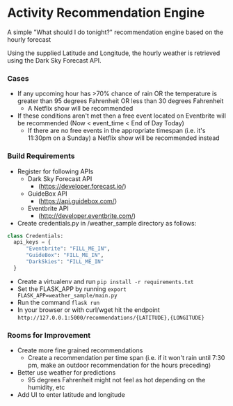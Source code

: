 # Activity Recommendation Engine

A simple "What should I do tonight?" recommendation engine based on the hourly forecast

Using the supplied Latitude and Longitude, the hourly weather is retrieved using the Dark Sky Forecast API.

### Cases

* If any upcoming hour has >70% chance of rain OR the temperature is greater than 95 degrees Fahrenheit OR less than 30 degrees Fahrenheit
    * A Netflix show will be recommended
* If these conditions aren't met then a free event located on Eventbrite will be recommended (Now < event_time < End of Day Today)
    * If there are no free events in the appropriate timespan (i.e. it's 11:30pm on a Sunday) a Netflix show will be recommended instead


### Build Requirements

* Register for following APIs
  * Dark Sky Forecast API
    * (https://developer.forecast.io/)
  * GuideBox API
    * (https://api.guidebox.com/)
  * Eventbrite API
    * (http://developer.eventbrite.com/)
* Create credentials.py in /weather_sample directory as follows:

```python
class Credentials:
  api_keys = {
      "Eventbrite": "FILL_ME_IN",
      "GuideBox": "FILL_ME_IN",
      "DarkSkies": "FILL_ME_IN"
  }
```

* Create a virtualenv and run ``pip install -r requirements.txt``
* Set the FLASK_APP by running ``export FLASK_APP=weather_sample/main.py``
* Run the command ``flask run``
* In your browser or with curl/wget hit the endpoint ``http://127.0.0.1:5000/recommendations/{LATITUDE},{LONGITUDE}``



### Rooms for Improvement
 
* Create more fine grained recommendations
    * Create a recommendation per time span (i.e. if it won't rain until 7:30 pm, make an outdoor recommendation for the hours preceding)
* Better use weather for predictions
    * 95 degrees Fahrenheit might not feel as hot depending on the humidity, etc
* Add UI to enter latitude and longitude
    